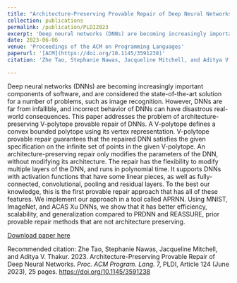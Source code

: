 ```yaml
---
title: "Architecture-Preserving Provable Repair of Deep Neural Networks"
collection: publications
permalink: /publication/PLDI2023
excerpt: 'Deep neural networks (DNNs) are becoming increasingly important components of software, and are considered the state-of-the-art solution for a number of problems, such as image recognition. However, DNNs are far from infallible, and incorrect behavior of DNNs can have disastrous real-world consequences. This paper addresses the problem of architecture-preserving V-polytope provable repair of DNNs. A V-polytope defines a convex bounded polytope using its vertex representation. V-polytope provable repair guarantees that the repaired DNN satisfies the given specification on the infinite set of points in the given V-polytope. An architecture-preserving repair only modifies the parameters of the DNN, without modifying its architecture. The repair has the flexibility to modify multiple layers of the DNN, and runs in polynomial time. It supports DNNs with activation functions that have some linear pieces, as well as fully-connected, convolutional, pooling and residual layers. To the best our knowledge, this is the first provable repair approach that has all of these features. We implement our approach in a tool called APRNN. Using MNIST, ImageNet, and ACAS Xu DNNs, we show that it has better efficiency, scalability, and generalization compared to PRDNN and REASSURE, prior provable repair methods that are not architecture preserving.'
date: 2023-06-06
venue: 'Proceedings of the ACM on Programming Languages'
paperurl: '[ACM](https://doi.org/10.1145/3591238)'
citation: 'Zhe Tao, Stephanie Nawas, Jacqueline Mitchell, and Aditya V. Thakur. 2023. Architecture-Preserving Provable Repair of Deep Neural Networks. <i>Proc. ACM Program. Lang.</i> 7, PLDI, Article 124 (June 2023), 25 pages. https://doi.org/10.1145/3591238'

---
```

Deep neural networks (DNNs) are becoming increasingly important components of software, and are considered the state-of-the-art solution for a number of problems, such as image recognition. However, DNNs are far from infallible, and incorrect behavior of DNNs can have disastrous real-world consequences. This paper addresses the problem of architecture-preserving V-polytope provable repair of DNNs. A V-polytope defines a convex bounded polytope using its vertex representation. V-polytope provable repair guarantees that the repaired DNN satisfies the given specification on the infinite set of points in the given V-polytope. An architecture-preserving repair only modifies the parameters of the DNN, without modifying its architecture. The repair has the flexibility to modify multiple layers of the DNN, and runs in polynomial time. It supports DNNs with activation functions that have some linear pieces, as well as fully-connected, convolutional, pooling and residual layers. To the best our knowledge, this is the first provable repair approach that has all of these features. We implement our approach in a tool called APRNN. Using MNIST, ImageNet, and ACAS Xu DNNs, we show that it has better efficiency, scalability, and generalization compared to PRDNN and REASSURE, prior provable repair methods that are not architecture preserving.

[Download paper here](http://academicpages.github.io/files/PLDI2023.pdf)

Recommended citation: Zhe Tao, Stephanie Nawas, Jacqueline Mitchell, and Aditya V. Thakur. 2023. Architecture-Preserving Provable Repair of Deep Neural Networks. <i>Proc. ACM Program. Lang.</i> 7, PLDI, Article 124 (June 2023), 25 pages. https://doi.org/10.1145/3591238
